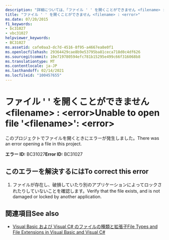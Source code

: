```yaml
---
description: "詳細については、「ファイル ' ' を開くことができません <filename> : <error>"
title: "ファイル ' ' を開くことができません <filename> : <error>"
ms.date: 07/20/2015
f1_keywords:
- bc31027
- vbc31027
helpviewer_keywords:
- BC31027
ms.assetid: cafe0aa3-dc7d-4516-8f95-a4667ea8e0f1
ms.openlocfilehash: 29364429cae8b9e53795ba81ceca718d0c4df626
ms.sourcegitcommit: 10e719780594efc781b15295e499c66f316068b8
ms.translationtype: MT
ms.contentlocale: ja-JP
ms.lasthandoff: 02/14/2021
ms.locfileid: "100457655"
---
```

# <a name="unable-to-open-file-filename-error"></a><span data-ttu-id="a2b38-103">ファイル ' ' を開くことができません \<filename> : \<error></span><span class="sxs-lookup"><span data-stu-id="a2b38-103">Unable to open file '\<filename>': \<error></span></span>

<span data-ttu-id="a2b38-104">このプロジェクトでファイルを開くときにエラーが発生しました。</span><span class="sxs-lookup"><span data-stu-id="a2b38-104">There was an error opening a file in this project.</span></span>  
  
 <span data-ttu-id="a2b38-105">**エラー ID:** BC31027</span><span class="sxs-lookup"><span data-stu-id="a2b38-105">**Error ID:** BC31027</span></span>  
  
## <a name="to-correct-this-error"></a><span data-ttu-id="a2b38-106">このエラーを解決するには</span><span class="sxs-lookup"><span data-stu-id="a2b38-106">To correct this error</span></span>  
  
1. <span data-ttu-id="a2b38-107">ファイルが存在し、破損していたり別のアプリケーションによってロックされたりしていないことを確認します。</span><span class="sxs-lookup"><span data-stu-id="a2b38-107">Verify that the file exists, and is not damaged or locked by another application.</span></span>  
  
## <a name="see-also"></a><span data-ttu-id="a2b38-108">関連項目</span><span class="sxs-lookup"><span data-stu-id="a2b38-108">See also</span></span>

- <span data-ttu-id="a2b38-109">[Visual Basic および Visual C# のファイルの種類と拡張子](/previous-versions/visualstudio/visual-studio-2010/8k0zafxb(v=vs.100))</span><span class="sxs-lookup"><span data-stu-id="a2b38-109">[File Types and File Extensions in Visual Basic and Visual C#](/previous-versions/visualstudio/visual-studio-2010/8k0zafxb(v=vs.100))</span></span>
